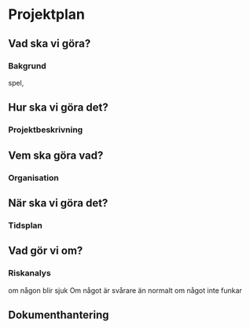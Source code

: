 # Projektplan

## Vad ska vi göra? 
   ### Bakgrund
   spel, 
## Hur ska vi göra det? 
   ### Projektbeskrivning
## Vem ska göra vad?
   ### Organisation
## När ska vi göra det? 
   ### Tidsplan
## Vad gör vi om?
   ### Riskanalys
   om någon blir sjuk
   Om något är svårare än normalt
   om något inte funkar

## Dokumenthantering

